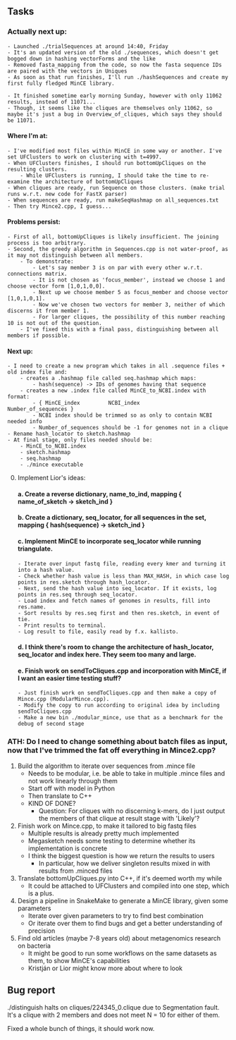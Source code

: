 ## Tasks

### Actually next up:
    - Launched ./trialSequences at around 14:40, Friday
    - It's an updated version of the old ./sequences, which doesn't get bogged down in hashing vectorForms and the like
    - Removed fasta_mapping from the code, so now the fasta sequence IDs are paired with the vectors in Uniques
    - As soon as that run finishes, I'll run ./hashSequences and create my first fully fledged MinCE library.

    - It finished sometime early morning Sunday, however with only 11062 results, instead of 11071...
    - Though, it seems like the cliques are themselves only 11062, so maybe it's just a bug in Overview_of_cliques, which says they should be 11071.

#### Where I'm at:
    - I've modified most files within MinCE in some way or another. I've set UFClusters to work on clustering with t=4997.
    - When UFClusters finishes, I should run bottomUpCliques on the resulting clusters.
        - While UFClusters is running, I should take the time to re-examine the architecture of bottomUpCliques
    - When cliques are ready, run Sequence on those clusters. (make trial runs w.r.t. new code for FastX parser)
    - When sequences are ready, run makeSeqHashmap on all_sequences.txt
    - Then try Mince2.cpp, I guess...

#### Problems persist:
    - First of all, bottomUpCliques is likely insufficient. The joining process is too arbitrary.
    - Second, the greedy algorithm in Sequences.cpp is not water-proof, as it may not distinguish between all members.
        - To demonstrate: 
            - Let's say member 3 is on par with every other w.r.t. connections matrix.
            - It is not chosen as 'focus_member', instead we choose 1 and choose vector form [1,0,1,0,0].
            - Next up we choose member 5 as focus_member and choose vector [1,0,1,0,1].
            - Now we've chosen two vectors for member 3, neither of which discerns it from member 1.
            - For larger cliques, the possibility of this number reaching 10 is not out of the question.
        - I've fixed this with a final pass, distinguishing between all members if possible.

#### Next up:
    - I need to create a new program which takes in all .sequence files + old index file and:
        - creates a .hashmap file called seq.hashmap which maps:
            - hash(sequence) -> IDs of genomes having that sequence
        - creates a new .index file called MinCE_to_NCBI.index with format:
            - { MinCE_index         NCBI_index          Number_of_sequences }
            - NCBI index should be trimmed so as only to contain NCBI needed info
            - Number_of_sequences should be -1 for genomes not in a clique
    - Rename hash_locator to sketch.hashmap
    - At final stage, only files needed should be:
        - MinCE_to_NCBI.index
        - sketch.hashmap
        - seq.hashmap
        - ./mince executable

0.  Implement Lior's ideas:
    #### a. Create a reverse dictionary, name_to_ind, mapping { name_of_sketch -> sketch_ind }
    #### b. Create a dictionary, seq_locator, for all sequences in the set, mapping { hash(sequence) -> sketch_ind }
    #### c. Implement MinCE to incorporate seq_locator while running triangulate.
        - Iterate over input fastq file, reading every kmer and turning it into a hash value.
        - Check whether hash value is less than MAX_HASH, in which case log points in res.sketch through hash_locator.
        - Next, send the hash value into seq_locator. If it exists, log points in res.seq through seq_locator.
        - Load index and fetch names of genomes in results, fill into res.name.
        - Sort results by res.seq first and then res.sketch, in event of tie.
        - Print results to terminal.
        - Log result to file, easily read by f.x. kallisto.
    #### d. I think there's room to change the architecture of hash_locator, seq_locator and index here. They seem too many and large.
    #### e. Finish work on sendToCliques.cpp and incorporation with MinCE, if I want an easier time testing stuff?
        - Just finish work on sendToCliques.cpp and then make a copy of Mince.cpp (ModularMince.cpp).
        - Modify the copy to run according to original idea by including sendToCliques.cpp
        - Make a new bin ./modular_mince, use that as a benchmark for the debug of second stage

### ATH: Do I need to change something about batch files as input, now that I've trimmed the fat off everything in Mince2.cpp?

1. Build the algorithm to iterate over sequences from .mince file
    - Needs to be modular, i.e. be able to take in multiple .mince files and not work linearly through them
    - Start off with model in Python
    - Then translate to C++
    - KIND OF DONE?
        - Question: For cliques with no discerning k-mers, do I just output the members of that clique at result stage with 'Likely'?
2. Finish work on Mince.cpp, to make it tailored to big fastq files
    - Multiple results is already pretty much implemented
    - Megasketch needs some testing to determine whether its implementation is concrete
    - I think the biggest question is how we return the results to users
        - In particular, how we deliver singleton results mixed in with results from .minced files
3. Translate bottomUpCliques.py into C++, if it's deemed worth my while
    - It could be attached to UFClusters and compiled into one step, which is a plus.
4. Design a pipeline in SnakeMake to generate a MinCE library, given some parameters
    - Iterate over given parameters to try to find best combination 
    - Or iterate over them to find bugs and get a better understanding of precision
5. Find old articles (maybe 7-8 years old) about metagenomics research on bacteria
    - It might be good to run some workflows on the same datasets as them, to show MinCE's capabilities
    - Kristján or Lior might know more about where to look


## Bug report

./distinguish halts on cliques/224345_0.clique due to Segmentation fault. 
It's a clique with 2 members and does not meet N = 10 for either of them.

Fixed a whole bunch of things, it should work now.